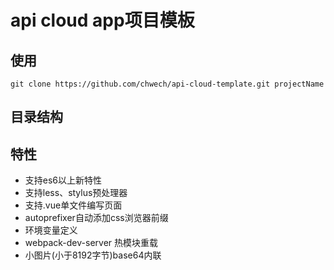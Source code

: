 # api cloud app项目模板

## 使用
```git
git clone https://github.com/chwech/api-cloud-template.git projectName
```

## 目录结构

## 特性
* 支持es6以上新特性
* 支持less、stylus预处理器
* 支持.vue单文件编写页面
* autoprefixer自动添加css浏览器前缀
* 环境变量定义
* webpack-dev-server 热模块重载
* 小图片(小于8192字节)base64内联 